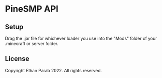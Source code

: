 # PineSMP API

## Setup

Drag the .jar file for whichever loader you use into the "Mods" folder of your .minecraft or server folder.

## License

Copyright Ethan Parab 2022. All rights reserved.